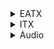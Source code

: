 <!DOCTYPE html>
<html>
  <head>
  <meta charset="UTF-8">
    <meta name="viewport" content="width=device-width, initial-scale=1.0">
  </head>
  <body>
<details>
<summary>EATX</summary>
<p>
  
**CPU**: 
- Intel i9-12900K
  
**MB**: 
- Gigabyte Z790 Aorus Master
  
**MEM**:
- G.Skill Trident Z5 16G*4 @6000C36
  
**GPU**: 
- GIGABYTE AORUS RTX 4090 MASTER
  
**SSD**: 
- Intel Optane SSD P5801X 400GB
- [WD AN1500] Samsung 980 PRO 2TB *2
- [WD AN1500] Samsung 970 Evo Plus 2TB *2
- Samsung 990 PRO 2TB
- Samsung PM9A1 2TB
- Samsung PM983A 960GB
- WD SN850X 2TB
- Fanxiang S790 4TB *2
  
**HDD**: 
- TOSHIBA MG08ACA16TE
- TOSHIBA MG08ACA14TE *2
- WDC WUH721414ALE6L4
- TOSHIBA MG04ACA600E
- Seagate ST4000DM004
  
**PSU**:
- ROG Thor II 1000W

**AIO**: 
- Corsair H150i ELITE CAPELLIX & LCD Kit
  
**FAN**: 
- Corsair ML120 *6
- Corsair ML140 *4
- Gentle Typhoon GT1850 *3
  
**Case**:
- Corsair 7000X RGB
  
**Monitor**: 
- LG OLED42C2PUA
- Dell S2721DGF
- Acer HA270
  
**Keyboard**: 
- Corsair K100 AIR
- Varmillo VA87
  
**Mouse**: 
- Logitech PRO X SUPERLIGHT

**MicroPhone**:
- Yeti Blue Snowball
  
</p>
</details>

<details>
<summary>ITX</summary>
<p>
  
**CPU**: 
- Intel i3-12100F
  
**AIO**: 
- Deepcool LT520
  
**MB**: 
- Gigabyte Z690i Aorus Ultra Plus
  
**MEM**: 
- Trident Z Royal 16G*2 @4000C18
  
**GPU**: 
- EVGA RTX 3080Ti FTW3
  
**SSD**: 
- Intel Optane 905P 960GB
- WD SN850X 2TB
  
**PSU**: 
Corsair SF750  

**FAN**: 
- Corsair AF120
- Noctua A12x25
  
**Case**:
- Formd T1 V2.1
  
**Monitor**:
- FFALCON R21U81
  
**Keyboard**:
- ROG Azoth
  
**Mouse**:
- Logitech PRO WIRELESS
   
</p>
</details>

<details>
<summary>Audio</summary>
<p>
  
**IEMs**: 
- 64 Audio A18S
- 64 Audio A2
- 64 Audio Nio
- 64 Audio Tia Fourté Noir
- 64 Audio Trio
- 64 Audio U18S
- 64 Audio U18T
- 64 Audio U2e
- Acoustune 1695TI
- Astell&Kern T8iE MKII
- Astell&Kern T9iE
- Beyerdynamic Xelento Remote
- Campfire Audio Andromeda
- Campfire Audio Solaris
- Campfire Audio Solaris 2020
- Canal Works CW-U77
- Dita Dream XLS
- Dita Project.71
- Dita Project.Y
- Faudio Dark Sky
- Faudio Major
- Faudio Passion
- Final Audio A8000
- Final Audio E500
- Final Audio E3000
- Final Audio E3000 Momoiro Clover Z edition 
- Final Audio E5000
- Final Audio F3100
- Final Audio Heaven ii
- Final Audio Make 3
- Final Audio SHICHIKU.KANGEN
- FitEar TOGO! 223
- FitEar TOGO! 334
- FiR Audio 5x5
- FiR Audio M5
- Inear ProPhile 8s
- InEar ProMission X
- JVC FD-01
- JVC HA-FW10000
- Lime Ears Aether R
- MMR Thummim
- Noble Audio Khan
- Nobel Audio Sultan
- Oriolus Percivali
- Oriolus Traillii
- QDC Anole VX
- QDC V14
- Sennheiser IE500 pro
- Sennheiser IE80
- Sennheiser IE800
- Sennheiser IE900
- Softear RS10
- Softear RS5
- Softear Turii
- Sony IER-M9
- Sony IER-Z1R
- Tanchjim Oxygen
- Unique Melody 3DT
- Unique Melody Mentor V3+
- Unique Melody Mest
- Vision Ears Elysium
- Vision Ears Erlkonig
- Vision Ears VE8

**Cables**:
- Brise Audio SRT-7
- Brise Audio Yatono
- Crystal Cable Double Duet
- Crystal Cable Dream Duet
- Effect Audio Cleopatra 2 Wire
- Effect Audio Origin
- Hansound Venom
- L&Y Audio LY06 pro
- OC Studio AUX
- OC Studio Frozen
- OC Studio MK5.5
- OC Studio UEX
- PW Audio 1960s 4 Wire
- PW Audio Antigona 4 Wire
- PW Audio Monile Shielding 4 Wire
- Rosenkranz HP-Contrast
- Rosenkranz HP-Cycle
- Rosenkranz HP-Germany
- Rosenkranz HP-K's Element
- Rosenkranz HP-Ocatave
- Rosenkranz HP-Rainbow
- Rosenkranz HP-Trio
- Toxic Cable Black Widow 22 V2
- Toxic Cable Black Widow 26 V1
- Toxic Cable Silver Widow 22 V2
- Wagnus Mesospheric
- Wagnus OmniSheep
- Bispa JUN

**Headphones**: 
- ABYSS AB1266 Phi TC
- AKG K701
- AKG K712
- Astell&KernT5p MKII
- Audio-Technica ATH-MSR7
- Audio-Technica ATH-R70X
- Audio-Technica ATH-w5000
- Beyerdynamic DT 770 Pro
- Beyerdynamic T1 mkiii
- Focal Elegia
- Focal Utopia
- Gordo PS2000e
- Philips Audio SPH9500
- RAAL SR-1B
- Sennheiser HD 800

**DAPs**:
- A&futura SE200
- A&norma SR15
- A&norma SR25 mkii
- A&ultima SP1000
- A&ultima SP2000
- Astell&Kern AK70 mkii
- Astell&Kern HC2 FripSide edit.
- Astell&Kern Kann Cube
- Astell&Kern SA700
- B&O BEOSound 2
- LUXURY&PRECISION P6 PRO
- LUXURY&PRECISION W1
- LUXURY&PRECISION W2
- Sony NW-WM1Z
- Sony NW-ZX2
- Sony NW-ZX300

**Speakers**:
- PSI Audio A17-M *2

**DAC**:
- HIBIKI String Decoding System

**PreAMP**:
- SMSL HO200

</p>
</details>
  </body>
</html>


